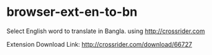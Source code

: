 browser-ext-en-to-bn
====================

Select English word to translate in Bangla. using http://crossrider.com

Extension Download Link: http://crossrider.com/download/66727
